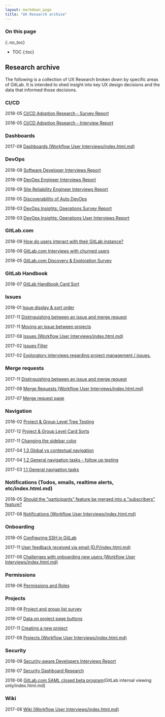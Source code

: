 ```yaml
---
layout: markdown_page
title: "UX Research archive"
---
```


### On this page

{:.no_toc}

- TOC
{:toc}

## Research archive

The following is a collection of UX Research broken down by specific areas of GitLab. It is intended to shed insight into key UX design decisions and the data that informed those decisions.


### CI/CD
2018-05 [CI/CD Adoption Research - Survey Report](https://drive.google.com/file/d/1i8h93tVCv8v5TFMvOyfTdeP04mT3tx7l/view?usp=sharing/index.html.md)

2018-05 [CI/CD Adoption Research - Interview Report](https://drive.google.com/file/d/1y2KwX5j8ODGd3Ajn-ybYWeFJzEPL4zL9/view?usp=sharing/index.html.md)

### Dashboards

2017-08 [Dashboards (Workflow User Interviews/index.html.md)](https://drive.google.com/file/d/19kpqVONthqacj93DniXEUZbwWO0J_XYt/view?usp=sharing/index.html.md)

### DevOps
2018-09 [Software Developer Interviews Report](https://drive.google.com/file/d/1EVrjVcgIBbuNf4Gwenajsiy6Wv9HsTJw/view?usp=sharing/index.html.md)

2018-09 [DevOps Engineer Interviews Report](
https://drive.google.com/file/d/1A5mSNoPJydjcWKE4rdO2287sjnABxGDA/view?usp=sharing/index.html.md)

2018-09 [Site Reliability Engineer Interviews Report](https://drive.google.com/file/d/1HvGlx5yMzBZksr3WKnBu8_IbLdmwDQE1/view?usp=sharing/index.html.md)

2018-05 [Discoverability of Auto DevOps](https://drive.google.com/file/d/1jiDfUSibPh94cDuN4YvvhsCAMR8XGVAf/index.html.md)

2018-03 [DevOps Insights: Operations Survey Report](https://drive.google.com/file/d/1sgPETOKc53QBLvd438gPljRRjeBOm8jr/index.html.md) 

2018-03 [DevOps Insights: Operations User Interviews Report](https://drive.google.com/file/d/18r1cU8NVxFEHcI6RaJEQ_c-_-7SCNpAr/index.html.md)


### GitLab.com
2018-09 [How do users interact with their GitLab instance?](https://drive.google.com/file/d/1XcbEhd1aiHsbRf1XZlLPUO6hAgGuEotg/view?usp=sharing/index.html.md)

2018-09 [GitLab.com Interviews with churned users](https://drive.google.com/file/d/15TnL_MbWDbPAKuIzt6dtzZrOEukeEzrV/index.html.md)

2018-05 [GitLab.com Discovery & Exploration Survey](https://drive.google.com/file/d/1QhGrofKbiUIJSv7ZI524FshoKnS-6y-P/index.html.md)

### GitLab Handbook 
2018-07 [GitLab Handbook Card Sort](https://drive.google.com/file/d/1Ll6FfUxKLhZZ1KIe7KQanaLri2Mf8RHF/view?usp=sharing/index.html.md)

### Issues

2018-01 [Issue display & sort order](https://drive.google.com/file/d/17tjhrntV6a4eouRJkIATcAPwXz0tp6EW/view?usp=sharing/index.html.md)

2017-11 [Distinguishing between an issue and merge request](https://drive.google.com/file/d/1iuvAIaIp0yrTaBrU2yOWgZCoMhpQaq1o/view?usp=sharing/index.html.md)

2017-11 [Moving an issue between projects](https://drive.google.com/file/d/1BxH7MniOWtou3vCxt57voISTmOAwWKfN/view?usp=sharing/index.html.md)

2017-08 [Issues (Workflow User Interviews/index.html.md)](https://drive.google.com/file/d/1gSh9xoZPtU7NH0aIaYlCCaadc_oktUBW/view?usp=sharing/index.html.md)

2017-02 [Issues Filter](https://drive.google.com/file/d/1rRgwaLqtgfG1cFwjAWIyAtYvck2COumQ/view?usp=sharing/index.html.md)

2017-02 [Exploratory interviews regarding project management / issues.](https://drive.google.com/file/d/1go0UYPkte2IR__5j9g9iU2l14zSsnYA1/view?usp=sharing/index.html.md)

### Merge requests

2017-11 [Distinguishing between an issue and merge request](https://drive.google.com/file/d/1iuvAIaIp0yrTaBrU2yOWgZCoMhpQaq1o/view?usp=sharing/index.html.md)

2017-08 [Merge Requests (Workflow User Interviews/index.html.md)](https://drive.google.com/file/d/18907LrMTFhYrOZ2ZSa35002Jv772b38N/view?usp=sharing/index.html.md)

2017-07 [Merge request page](https://drive.google.com/file/d/1gPjP_CklY4RNZ5RClaAbY7p5msPr904I/view?usp=sharing/index.html.md)

### Navigation

2018-02 [Project & Group Level Tree Testing](https://drive.google.com/file/d/10DSXVTY610q2N7n-t2t5atpcwIjkyO2U/view?usp=sharing/index.html.md)

2017-12 [Project & Group Level Card Sorts](https://drive.google.com/file/d/1YJYVRksA3w5ZkmptLBeIHjkWgf7BbNJy/view?usp=sharing/index.html.md)

2017-11 [Changing the sidebar color](https://drive.google.com/file/d/1HyV4wQRl3djZc8p-eNYVEuiI36WSJMrs/view?usp=sharing/index.html.md)

2017-04 [1.3 Global vs contextual navigation](https://gitlab.com/gitlab-org/ux-research/issues/7/index.html.md)

2017-04 [1.2 General navigation tasks - follow up testing](https://gitlab.com/gitlab-org/ux-research/issues/5/index.html.md)

2017-03 [1.1 General navigation tasks](https://drive.google.com/file/d/1Y4SCfce3FlX2MTtHXWlRsQ5H3GJ5MzqS/view?usp=sharing/index.html.md)

### Notifications (Todos, emails, realtime alerts, etc/index.html.md)

2018-05 [Should the "participants" feature be merged into a "subscribers" feature?](https://drive.google.com/file/d/1p8fn3WncvYRpX_7rsNaDyeSDki_i8qdR/view?usp=sharing/index.html.md)

2017-08 [Notifications (Workflow User Interviews/index.html.md)](https://drive.google.com/file/d/1-ZM0IsgkmOpmMTomKK62UNNhReMLY2p-/view?usp=sharing/index.html.md)

### Onboarding

2018-05 [Configuring SSH in GitLab](https://drive.google.com/file/d/14PG6O8eqOyyHZtUQ3DRwXNu5s0yzamwv/index.html.md)

2017-11 [User feedback received via email (D.P/index.html.md)](https://drive.google.com/file/d/1k1-WqUG6EPR6TeQYHDQLhrCBh9tkh7EP/view?usp=sharing/index.html.md)

2017-08 [Challenges with onboarding new users (Workflow User Interviews/index.html.md)](https://drive.google.com/file/d/15Bf1nbunsRpKmVBeTNa1eY7mKvUnIDT-/view?usp=sharing/index.html.md)

### Permissions 

2018-06 [Permissions and Roles](https://drive.google.com/file/d/1--WCxH4oJCQ-We0JuxdfTqQ-WchDHOqw/view?usp=sharing/index.html.md)

### Projects
2018-08 [Project and group list survey](https://drive.google.com/open?id=1RqxVv_9_3pRWVHw8Ad7vSiMQ9JoQrSLd/index.html.md)

2018-07 [Data on project page buttons](https://drive.google.com/file/d/1OFO7cyrF3vMgtlh3_4b-Ed6_vugot4aA/index.html.md)

2017-11 [Creating a new project](https://drive.google.com/file/d/1Sj7N4hYxu27ud8KmIjyXwZwMsZCzSeOK/view?usp=sharing/index.html.md)

2017-08 [Projects (Workflow User Interviews/index.html.md)](https://drive.google.com/file/d/1egHFZYlardIeb7wD3cim1QKB3w2-vI-V/view?usp=sharing/index.html.md)

### Security 
2018-09 [Security-aware Developers Interviews Report](https://drive.google.com/file/d/15GksPiH0xmy4nRhylhMDIWmuvdHMWof4/view?usp=sharing/index.html.md)

2018-07 [Security Dashboard Research](https://drive.google.com/file/d/1hHZ6PgFvQvKPgiPQ0cNU7MZ81H-YTXYO/view?usp=sharing/index.html.md)

2018-06 [GitLab.com SAML closed beta program](https://drive.google.com/file/d/1JkM4xfNAVUlXzL5x0Tq-5mr1zyVZMUxA/view?usp=sharing/index.html.md)(GitLab internal viewing only/index.html.md)

### Wiki

2017-08 [Wiki (Workflow User Interviews/index.html.md)](https://drive.google.com/file/d/1r202oWom6Zxp3_uGMUDGXgEPzO6mRJol/view?usp=sharing/index.html.md)







